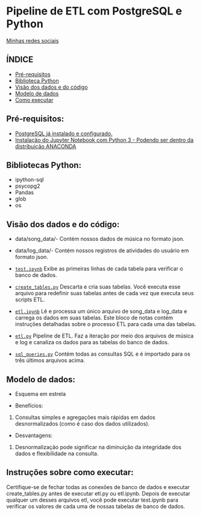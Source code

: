 # Pipeline de ETL com PostgreSQL e Python

[Minhas redes sociais](https://linktr.ee/karinacasola)

## ÍNDICE

* [Pré-requisitos](#Pré-requisitos)
* [Biblioteca Python ](#Bibliotecas-Python)
* [Visão dos dados e do código](#Visão-dos-dados-e-do-código)
* [Modelo de dados](#Modelo-de-dados)
* [Como executar](#Instruções-sobre-como-executar)

## Pré-requisitos:

*  [PostgreSQL já instalado e configurado.]( https://www.postgresql.org/download/)
*  [Instalação do Jupyter Notebook com Python 3 - Podendo ser dentro da distribuição ANACONDA](https://www.anaconda.com/products/individual-d)


## Bibliotecas Python:

* ipython-sql
* psycopg2
* Pandas
* glob
* os


## Visão dos dados e do código:

*    data/song_data/- Contém nossos dados de música no formato json.
*    data/log_data/- Contém nossos registros de atividades do usuário em formato json. 
*    [`test.ipynb`](test.ipynb) Exibe as primeiras linhas de cada tabela para verificar o banco de dados.
*    [`create_tables.py`](create_tables.py) Descarta e cria suas tabelas. Você executa esse arquivo para redefinir suas tabelas antes de cada vez que executa seus scripts ETL.

*    [`etl.ipynb`](etl.ipynb) Lê e processa um único arquivo de song_data e log_data e carrega os dados em suas tabelas. Este bloco de notas contém instruções detalhadas sobre o processo ETL para cada uma das tabelas.

*    [`etl.py`](etl.py) Pipeline de ETL. Faz a iteração por meio dos arquivos de música e log e canaliza os dados para as tabelas do banco de dados.

*    [`sql_queries.py`](sql_queries.py) Contém todas as consultas SQL e é importado para os três últimos arquivos acima.


## Modelo de dados:

* Esquema em estrela

* Benefícios:

1. Consultas simples e agregações mais rápidas em dados desnormalizados (como é caso dos dados utilizados).


* Desvantagens:

1. Desnormalização pode significar na diminuição da integridade dos dados e flexibilidade na consulta.


## Instruções sobre como executar:

Certifique-se de fechar todas as conexões de banco de dados e executar create_tables.py antes de executar etl.py ou etl.ipynb.  Depois de executar qualquer um desses arquivos etl, você pode executar test.ipynb para verificar os valores de cada uma de nossas tabelas de banco de dados.








